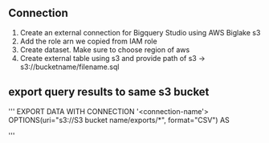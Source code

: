 ## Connection

1. Create an external connection for Bigquery Studio using AWS Biglake s3
2. Add the role arn we copied from IAM role
3. Create dataset. Make sure to choose region of aws
4. Create external table using s3 and provide path of s3 -> s3://bucketname/filename.sql


## export query results to same s3 bucket

'''
EXPORT DATA WITH CONNECTION '<connection-name'>
OPTIONS(uri="s3://S3 bucket name/exports/*", format="CSV")
AS <your sql query>

'''